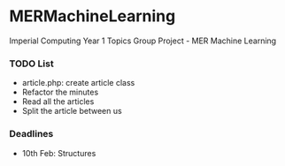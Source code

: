 # MERMachineLearning
Imperial Computing Year 1 Topics Group Project - MER Machine Learning

### TODO List
 - article.php: create article class
 - Refactor the minutes
 - Read all the articles
 - Split the article between us

### Deadlines
 - 10th Feb: Structures
